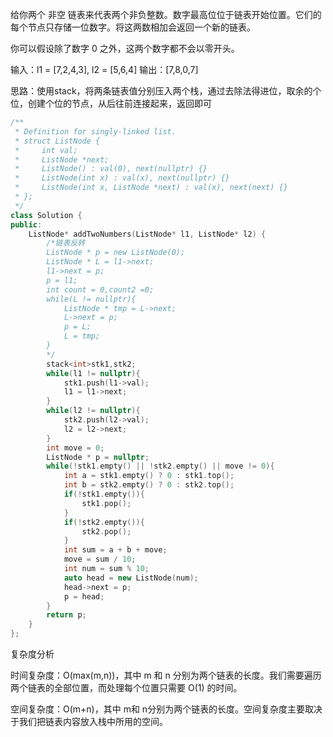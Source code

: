 给你两个 非空 链表来代表两个非负整数。数字最高位位于链表开始位置。它们的每个节点只存储一位数字。将这两数相加会返回一个新的链表。

你可以假设除了数字 0 之外，这两个数字都不会以零开头。

输入：l1 = [7,2,4,3], l2 = [5,6,4]
输出：[7,8,0,7]

思路：使用stack，将两条链表值分别压入两个栈，通过去除法得进位，取余的个位，创建个位的节点，从后往前连接起来，返回即可

```C++
/**
 * Definition for singly-linked list.
 * struct ListNode {
 *     int val;
 *     ListNode *next;
 *     ListNode() : val(0), next(nullptr) {}
 *     ListNode(int x) : val(x), next(nullptr) {}
 *     ListNode(int x, ListNode *next) : val(x), next(next) {}
 * };
 */
class Solution {
public:
    ListNode* addTwoNumbers(ListNode* l1, ListNode* l2) {
        /*链表反转 
        ListNode * p = new ListNode(0);
        ListNode * L = l1->next;
        l1->next = p;
        p = l1;
        int count = 0,count2 =0;
        while(L != nullptr){
            ListNode * tmp = L->next;
            L->next = p;
            p = L;
            L = tmp;
        }
        */
        stack<int>stk1,stk2;
        while(l1 != nullptr){
            stk1.push(l1->val);
            l1 = l1->next;
        }
        while(l2 != nullptr){
            stk2.push(l2->val);
            l2 = l2->next;
        }
        int move = 0;
        ListNode * p = nullptr;
        while(!stk1.empty() || !stk2.empty() || move != 0){
            int a = stk1.empty() ? 0 : stk1.top();
            int b = stk2.empty() ? 0 : stk2.top();
            if(!stk1.empty()){
                stk1.pop();
            }
            if(!stk2.empty()){
                stk2.pop();
            }
            int sum = a + b + move;
            move = sum / 10;
            int num = sum % 10;
            auto head = new ListNode(num);
            head->next = p;
            p = head;
        }
        return p;
    }
};

```
复杂度分析

时间复杂度：O(max⁡(m,n))，其中 m 和 n 分别为两个链表的长度。我们需要遍历两个链表的全部位置，而处理每个位置只需要 O(1) 的时间。

空间复杂度：O(m+n)，其中 m和 n分别为两个链表的长度。空间复杂度主要取决于我们把链表内容放入栈中所用的空间。

